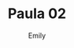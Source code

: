 ---
layout: page
title:  "Paula 02"
image: paula_02.jpg
categories: [Front, Gallery]
author: Emily
---